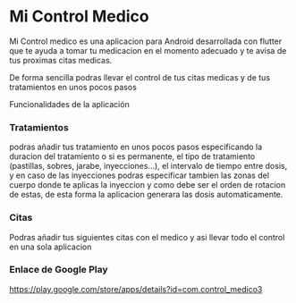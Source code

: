 # Mi Control Medico

Mi Control medico es una aplicacion para Android desarrollada con flutter que te ayuda a tomar tu medicacion en el momento adecuado y te avisa de tus proximas citas medicas.

De forma sencilla podras llevar el control de tus citas medicas y de tus tratamientos en unos pocos pasos

Funcionalidades de la aplicación

### Tratamientos

podras añadir tus tratamiento en unos pocos pasos especificando la duracion del tratamiento o si es permanente, el tipo de tratamiento (pastillas, sobres, jarabe, inyecciones...), el intervalo de tiempo entre dosis, y en caso de las inyecciones podras especificar tambien las zonas del cuerpo donde te aplicas la inyeccion y como debe ser el orden de rotacion de estas, de esta forma la aplicacion generara las dosis automaticamente.

### Citas
Podras añadir tus siguientes citas con el medico y asi llevar todo el control en una sola aplicacion

### Enlace de Google Play

https://play.google.com/store/apps/details?id=com.control_medico3
